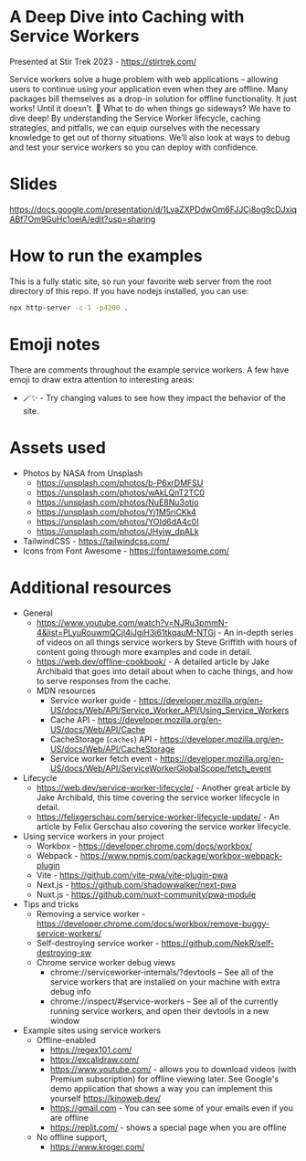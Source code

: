 # A Deep Dive into Caching with Service Workers

Presented at Stir Trek 2023 - https://stirtrek.com/

Service workers solve a huge problem with web applications – allowing users to continue using your application even when they are offline. Many packages bill themselves as a drop-in solution for offline functionality. It just works! Until it doesn’t. 🥲 What to do when things go sideways? We have to dive deep! By understanding the Service Worker lifecycle, caching strategies, and pitfalls, we can equip ourselves with the necessary knowledge to get out of thorny situations. We’ll also look at ways to debug and test your service workers so you can deploy with confidence.

# Slides

https://docs.google.com/presentation/d/1LvaZXPDdwOm6FJJCj8og9cDJxiqABf7Om9GuHc1oeiA/edit?usp=sharing

# How to run the examples

This is a fully static site, so run your favorite web server from the root directory of this repo. If you have nodejs installed, you can use:

```bash
npx http-server -c-1 -p4200 .
```

# Emoji notes

There are comments throughout the example service workers. A few have emoji to draw extra attention to interesting areas:

- 🪄✨ - Try changing values to see how they impact the behavior of the site.

# Assets used

- Photos by NASA from Unsplash
  - https://unsplash.com/photos/b-P6xrDMFSU
  - https://unsplash.com/photos/wAkLQnT2TC0
  - https://unsplash.com/photos/NuE8Nu3otjo
  - https://unsplash.com/photos/Yj1M5riCKk4
  - https://unsplash.com/photos/YOId6dA4c0I
  - https://unsplash.com/photos/JHyiw_dpALk
- TailwindCSS - https://tailwindcss.com/
- Icons from Font Awesome - https://fontawesome.com/

# Additional resources

- General
  - https://www.youtube.com/watch?v=NJRu3pmmN-4&list=PLyuRouwmQCjl4iJgjH3i61tkqauM-NTGj - An in-depth series of videos on all things service workers by Steve Griffith with hours of content going through more examples and code in detail.
  - https://web.dev/offline-cookbook/ - A detailed article by Jake Archibald that goes into detail about when to cache things, and how to serve responses from the cache.
  - MDN resources
    - Service worker guide - https://developer.mozilla.org/en-US/docs/Web/API/Service_Worker_API/Using_Service_Workers
    - Cache API - https://developer.mozilla.org/en-US/docs/Web/API/Cache
    - CacheStorage (`caches`) API - https://developer.mozilla.org/en-US/docs/Web/API/CacheStorage
    - Service worker fetch event - https://developer.mozilla.org/en-US/docs/Web/API/ServiceWorkerGlobalScope/fetch_event
- Lifecycle
  - https://web.dev/service-worker-lifecycle/ - Another great article by Jake Archibald, this time covering the service worker lifecycle in detail.
  - https://felixgerschau.com/service-worker-lifecycle-update/ - An article by Felix Gerschau also covering the service worker lifecycle.
- Using service workers in your project
  - Workbox - https://developer.chrome.com/docs/workbox/
  - Webpack - https://www.npmjs.com/package/workbox-webpack-plugin
  - Vite - https://github.com/vite-pwa/vite-plugin-pwa
  - Next.js - https://github.com/shadowwalker/next-pwa
  - Nuxt.js - https://github.com/nuxt-community/pwa-module
- Tips and tricks
  - Removing a service worker - https://developer.chrome.com/docs/workbox/remove-buggy-service-workers/
  - Self-destroying service worker - https://github.com/NekR/self-destroying-sw
  - Chrome service worker debug views
    - chrome://serviceworker-internals/?devtools – See all of the service workers that are installed on your machine with extra debug info
    - chrome://inspect/#service-workers – See all of the currently running service workers, and open their devtools in a new window
- Example sites using service workers
  - Offline-enabled
    - https://regex101.com/
    - https://excalidraw.com/
    - https://www.youtube.com/ - allows you to download videos (with Premium subscription) for offline viewing later. See Google's demo application that shows a way you can implement this yourself https://kinoweb.dev/
    - https://gmail.com - You can see some of your emails even if you are offline
    - https://replit.com/ - shows a special page when you are offline
  - No offline support,
    - https://www.kroger.com/
